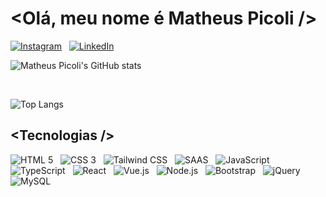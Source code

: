 # &#60;Olá, meu nome é Matheus Picoli &#47;&#62;

[![Instagram](https://img.shields.io/badge/Instagram-E4405F?style=for-the-badge&logo=instagram&logoColor=white)](https://www.instagram.com/matheus_zpicoli/)
&nbsp;
[![LinkedIn](https://img.shields.io/badge/LinkedIn-0077B5?style=for-the-badge&logo=linkedin&logoColor=white)](https://www.linkedin.com/in/matheus-zanela-picoli-ab0abb303/)

![Matheus Picoli's GitHub stats](https://github-readme-stats.vercel.app/api?username=matheuszpicoli&show_icons=true&theme=dark)

<br/>

![Top Langs](https://github-readme-stats.vercel.app/api/top-langs/?username=matheuszpicoli&layout=compact&theme=dark)

## &#60;Tecnologias &#47;&#62;

![HTML 5](https://img.shields.io/badge/HTML5-E34F26?style=for-the-badge&logo=html5&logoColor=white)
&nbsp;
![CSS 3](https://img.shields.io/badge/CSS3-1572B6?style=for-the-badge&logo=css3&logoColor=white)
&nbsp;
![Tailwind CSS](https://img.shields.io/badge/Tailwind_CSS-38B2AC?style=for-the-badge&logo=tailwind-css&logoColor=white)
&nbsp;
![SAAS](https://img.shields.io/badge/Sass-CC6699?style=for-the-badge&logo=sass&logoColor=white)
&nbsp;
![JavaScript](https://img.shields.io/badge/JavaScript-F7DF1E?style=for-the-badge&logo=javascript&logoColor=black)
&nbsp;
![TypeScript](https://img.shields.io/badge/TypeScript-007ACC?style=for-the-badge&logo=typescript&logoColor=white)
&nbsp;
![React](https://img.shields.io/badge/React-20232A?style=for-the-badge&logo=react&logoColor=61DAFB)
&nbsp;
![Vue.js](https://img.shields.io/badge/Vue.js-35495E?style=for-the-badge&logo=vue.js&logoColor=4FC08D)
&nbsp;
![Node.js](https://img.shields.io/badge/Node.js-43853D?style=for-the-badge&logo=node.js&logoColor=white)
&nbsp;
![Bootstrap](https://img.shields.io/badge/Bootstrap-563D7C?style=for-the-badge&logo=bootstrap&logoColor=white)
&nbsp;
![jQuery](https://img.shields.io/badge/jQuery-0769AD?style=for-the-badge&logo=jquery&logoColor=white)
&nbsp;
![MySQL](https://img.shields.io/badge/MySQL-00000F?style=for-the-badge&logo=mysql&logoColor=white)
&nbsp;
